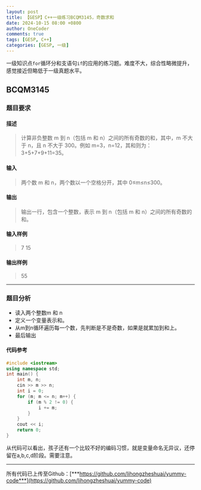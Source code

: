 ```yaml
---
layout: post
title: 【GESP】C++一级练习BCQM3145，奇数求和
date: 2024-10-15 08:00 +0800
author: OneCoder
comments: true
tags: [GESP, C++]
categories: [GESP, 一级]
---
```

一级知识点`for`循环分和支语句`if`的应用的练习题。难度不大，综合性略微提升，感觉接近但略低于一级真题水平。

<!--more-->

## BCQM3145

### 题目要求

#### 描述

>计算非负整数 m 到 n（包括 m 和 n）之间的所有奇数的和，其中，m 不大于 n，且 n 不大于 300。例如 m=3，n=12，其和则为：3+5+7+9+11=35。

#### 输入

>两个数 m 和 n，两个数以一个空格分开，其中 0≤m≤n≤300。

#### 输出

>输出一行，包含一个整数，表示 m 到 n（包括 m 和 n）之间的所有奇数的和。

#### 输入样例

>7 15

#### 输出样例

>55

---

### 题目分析

- 读入两个整数m 和 n
- 定义一个变量表示和。
- 从m到n循环遍历每一个数，先判断是不是奇数，如果是就累加到和上。
- 最后输出

#### 代码参考

```cpp
#include <iostream>
using namespace std;
int main() {
    int m, n;
    cin >> m >> n;
    int i = 0;
    for (m; m <= n; m++) {
        if (m % 2 != 0) {
            i += m;
        }
    }
    cout << i;
    return 0;
}
```

从代码可以看出，孩子还有一个比较不好的编码习惯，就是变量命名无异议，还停留在a,b,c,d阶段。需要注意。

---

所有代码已上传至Github：[***https://github.com/lihongzheshuai/yummy-code***](https://github.com/lihongzheshuai/yummy-code)
